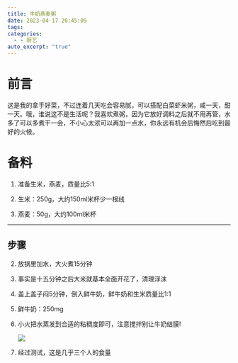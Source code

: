 ```yaml
---
title: 牛奶燕麦粥
date: 2023-04-17 20:45:09
tags: 
categories:
  - - 厨艺
auto_excerpt: "true"
---
```


# 前言

这是我的拿手好菜，不过连着几天吃会容易腻，可以搭配白菜虾米粥，咸一天，甜一天。哦，谁说这不是生活呢？我喜欢煮粥，因为它放好调料之后就不用再管，水多了可以多煮干一会，不小心太浓可以再加一点水，你永远有机会后悔然后吃到最好的火候。




# 备料

  

1. 准备生米，燕麦，质量比5:1

1. 生米：250g，大约150ml米杯少一根线

2. 燕麦：50g，大约100ml米杯

  

---

  

## 步骤



2. 放锅里加水，大火煮15分钟

3. 事实是十五分钟之后大米就基本全面开花了，清理浮沫

4. 盖上盖子闷5分钟，倒入鲜牛奶，鲜牛奶和生米质量比1:1

1. 鲜牛奶：250mg

5. 小火把水蒸发到合适的粘稠度即可，注意搅拌别让牛奶结膜!

    ![](https://imgs.dalsidealland.com/beefbun/2024/04/70141a4a37ef3e424e838263ce74186e.jpg)

7. 经过测试，这是几乎三个人的食量